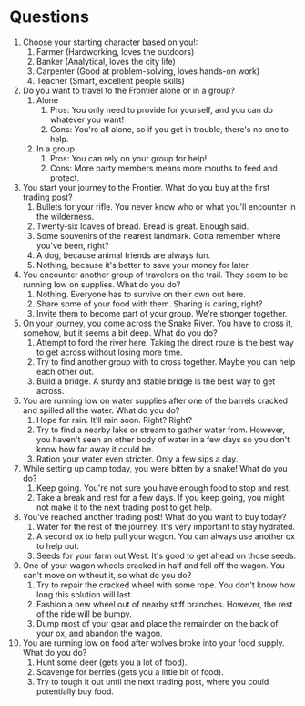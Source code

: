 # Questions

1. Choose your starting character based on you!:
    1. Farmer (Hardworking, loves the outdoors)
    2. Banker (Analytical, loves the city life)
    3. Carpenter (Good at problem-solving, loves hands-on work)
    4. Teacher (Smart, excellent people skills)
2. Do you want to travel to the Frontier alone or in a group?
    1. Alone
        1. Pros: You only need to provide for yourself, and you can do whatever you want!
        2. Cons: You're all alone, so if you get in trouble, there's no one to help.
    2. In a group
        1. Pros: You can rely on your group for help!
        2. Cons: More party members means more mouths to feed and protect.
3. You start your journey to the Frontier. What do you buy at the first trading post?
    1. Bullets for your rifle. You never know who or what you'll encounter in the wilderness.
    2. Twenty-six loaves of bread. Bread is great. Enough said.
    3. Some souvenirs of the nearest landmark. Gotta remember where you've been, right?
    4. A dog, because animal friends are always fun.
    5. Nothing, because it's better to save your money for later.
4. You encounter another group of travelers on the trail. They seem to be running low on supplies. What do you do?
    1. Nothing. Everyone has to survive on their own out here.
    2. Share some of your food with them. Sharing is caring, right?
    3. Invite them to become part of your group. We're stronger together.
5. On your journey, you come across the Snake River. You have to cross it, somehow, but it seems a bit deep. What do you do?
    1. Attempt to ford the river here. Taking the direct route is the best way to get across without losing more time.
    2. Try to find another group with to cross together. Maybe you can help each other out.
    3. Build a bridge. A sturdy and stable bridge is the best way to get across.
6. You are running low on water supplies after one of the barrels cracked and spilled all the water. What do you do?
    1. Hope for rain. It'll rain soon. Right? Right?
    2. Try to find a nearby lake or stream to gather water from. However, you haven't seen an other body of water in a few days so you don't know how far away it could be.
    3. Ration your water even stricter. Only a few sips a day.
7. While setting up camp today, you were bitten by a snake! What do you do?
    1. Keep going. You're not sure you have enough food to stop and rest.
    2. Take a break and rest for a few days. If you keep going, you might not make it to the next trading post to get help.
8. You've reached another trading post! What do you want to buy today?
    1. Water for the rest of the journey. It's very important to stay hydrated.
    2. A second ox to help pull your wagon. You can always use another ox to help out.
    3. Seeds for your farm out West. It's good to get ahead on those seeds.
9. One of your wagon wheels cracked in half and fell off the wagon. You can't move on without it, so what do you do?
    1. Try to repair the cracked wheel with some rope. You don't know how long this solution will last.
    2. Fashion a new wheel out of nearby stiff branches. However, the rest of the ride will be bumpy.
    3. Dump most of your gear and place the remainder on the back of your ox, and abandon the wagon.
10. You are running low on food after wolves broke into your food supply. What do you do?
    1. Hunt some deer (gets you a lot of food).
    2. Scavenge for berries (gets you a little bit of food).
    3. Try to tough it out until the next trading post, where you could potentially buy food.
